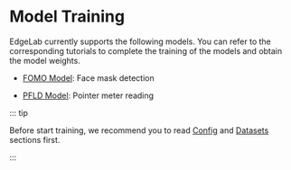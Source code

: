 # Model Training

EdgeLab currently supports the following models. You can refer to the corresponding tutorials to complete the training of the models and obtain the model weights.

- [FOMO Model](./fomo.md): Face mask detection

- [PFLD Model](./pfld.md): Pointer meter reading 

::: tip

Before start training, we recommend you to read [Config](../config.md) and [Datasets](../datasets.md) sections first.

:::
